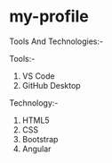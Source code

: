 # my-profile

Tools And Technologies:-

Tools:- 
1. VS Code
2. GitHub Desktop

Technology:-
1. HTML5
2. CSS
3. Bootstrap
4. Angular
